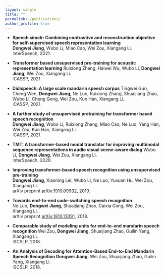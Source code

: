 ```yaml
---
layout: single
title: ""
permalink: /publications/
author_profile: true
---
```


* **Speech simclr: Combining contrastive and reconstruction objective for self-supervised speech representation learning**  
**Dongwei Jiang**, Wubo Li, Miao Cao, Wei Zou, Xiangang Li.  
InterSpeech, 2021.

* **Transformer based unsupervised pre-training for acoustic representation learning** 
Ruixiong Zhang, Haiwei Wu, Wubo Li, **Dongwei Jiang**, Wei Zou, Xiangang Li.  
ICASSP, 2021.

* **Didispeech: A large scale mandarin speech corpus**
Tingwei Guo, Cheng Wen, **Dongwei Jiang**, Ne Luo, Ruixiong Zhang, Shuaijiang Zhao, Wubo Li, Cheng Gong, Wei Zou, Kun Han, Xiangang Li.  
ICASSP, 2021.

* **A further study of unsupervised pretraining for transformer based speech recognition**  
**Dongwei Jiang**, Wubo Li, Ruixiong Zhang, Miao Cao, Ne Luo, Yang Han, Wei Zou, Kun Han, Xiangang Li.  
ICASSP, 2021.

* **TMT: A transformer-based modal translator for improving multimodal sequence representations in audio visual scene-aware dialog**
Wubo Li, **Dongwei Jiang**, Wei Zou, Xiangang Li.  
InterSpeech, 2020.

* **Improving transformer-based speech recognition using unsupervised pre-training**  
**Dongwei Jiang**, Xiaoning Lei, Wubo Li, Ne Luo, Yuxuan Hu, Wei Zou, Xiangang Li.  
arXiv preprint [arXiv:1910.09932](https://arxiv.org/pdf/1910.09932.pdf), 2019.

* **Towards end-to-end code-switching speech recognition**  
Ne Luo, **Dongwei Jiang**, Shuaijiang Zhao, Caixia Gong, Wei Zou, Xiangang Li.  
arXiv preprint [arXiv:1810.13091](https://arxiv.org/abs/1810.13091), 2018.

* **Comparable study of modeling units for end-to-end mandarin speech recognition** 
Wei Zou, **Dongwei Jiang**, Shuaijiang Zhao, Guilin Yang, Xiangang Li.  
ISCSLP, 2018.

* **An Analysis of Decoding for Attention-Based End-to-End Mandarin Speech Recognition**
**Dongwei Jiang**, Wei Zou, Shuaijiang Zhao, Guilin Yang, Xiangang Li.  
ISCSLP, 2018.



